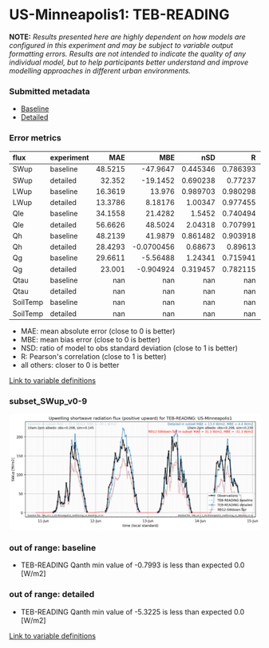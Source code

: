 # US-Minneapolis1: TEB-READING

**NOTE:** *Results presented here are highly dependent on how models are configured in this experiment and may be subject to variable output formatting errors. Results are not intended to indicate the quality of any individual model, but to help participants better understand and improve modelling approaches in different urban environments.*

### Submitted metadata

- [Baseline](TEB-READING_US-Minneapolis1_baseline_attrs.md)
- [Detailed](TEB-READING_US-Minneapolis1_detailed_attrs.md)

### Error metrics

| flux     | experiment   |      MAE |         MBE |        nSD |          R |        5th |      95th |     RMSE |      cRMSE |        AMBE |        1-nSD |         1-R |   nSkewness |   nKurtosis |    Overlap |
|:---------|:-------------|---------:|------------:|-----------:|-----------:|-----------:|----------:|---------:|-----------:|------------:|-------------:|------------:|------------:|------------:|-----------:|
| SWup     | baseline     |  48.5215 | -47.9647    |   0.445346 |   0.786393 |   1.44294  | 172.771   |  83.4855 |   0.70562  |  47.9647    |   0.554655   |   0.213607  |   0.580418  |    1.06899  |   0.209258 |
| SWup     | detailed     |  32.352  | -19.1452    |   0.690238 |   0.77237  |   0.856247 | 100.541   |  64.9094 |   0.640461 |  19.1452    |   0.309763   |   0.22763   |   0.647111  |    1.14679  |   0.10735  |
| LWup     | baseline     |  16.3619 |  13.976     |   0.989703 |   0.980298 |  17.3489   |  10.4259  |  20.0222 |   0.197747 |  13.976     |   0.010298   |   0.0197018 |   0.335779  |    0.566818 |   0.124391 |
| LWup     | detailed     |  13.3786 |   8.18176   |   1.00347  |   0.977455 |   8.05779  |   2.77374 |  17.46   |   0.21274  |   8.18176   |   0.00346866 |   0.0225449 |   0.571364  |    0.681816 |   0.098932 |
| Qle      | baseline     |  34.1558 |  21.4282    |   1.5452   |   0.740494 |   3.88502  | 113.048   |  62.0485 |   1.04844  |  21.4282    |   0.545205   |   0.259506  |   0.264057  |    0.667749 |   0.279555 |
| Qle      | detailed     |  56.6626 |  48.5024    |   2.04318  |   0.707991 |   3.82565  | 184.472   |  96.9032 |   1.51045  |  48.5024    |   1.04318    |   0.292009  |   0.480448  |    0.90792  |   0.343329 |
| Qh       | baseline     |  48.2139 |  41.9879    |   0.861482 |   0.903918 |  57.9131   |  20.6343  |  55.3798 |   0.429805 |  41.9879    |   0.138519   |   0.0960818 |   0.0598492 |    0.469349 |   0.543925 |
| Qh       | detailed     |  28.4293 |  -0.0700456 |   0.68673  |   0.89613  |  37.338    |  42.4186  |  41.2274 |   0.490714 |   0.0700456 |   0.313271   |   0.10387   |   0.168653  |    0.146046 |   0.421883 |
| Qg       | baseline     |  29.6611 |  -5.56488   |   1.24341  |   0.715941 |  20.1785   |   3.04809 |  39.4643 |   0.875018 |   5.56488   |   0.243406   |   0.284059  |   0.541178  |    1.13849  |   0.343922 |
| Qg       | detailed     |  23.001  |  -0.904924  |   0.319457 |   0.782115 |  33.6665   |  77.0332  |  34.6658 |   0.776111 |   0.904924  |   0.680545   |   0.217885  |   0.486198  |    0.958147 |   0.350925 |
| Qtau     | baseline     | nan      | nan         | nan        | nan        | nan        | nan       | nan      | nan        | nan         | nan          | nan         | nan         |  nan        | nan        |
| Qtau     | detailed     | nan      | nan         | nan        | nan        | nan        | nan       | nan      | nan        | nan         | nan          | nan         | nan         |  nan        | nan        |
| SoilTemp | baseline     | nan      | nan         | nan        | nan        | nan        | nan       | nan      | nan        | nan         | nan          | nan         | nan         |  nan        | nan        |
| SoilTemp | detailed     | nan      | nan         | nan        | nan        | nan        | nan       | nan      | nan        | nan         | nan          | nan         | nan         |  nan        | nan        |

 - MAE: mean absolute error (close to 0 is better)
 - MBE: mean bias error (close to 0 is better)
 - NSD: ratio of model to obs standard deviation (close to 1 is better)
 - R: Pearson's correlation (close to 1 is better)
 - all others: closer to 0 is better

[Link to variable definitions](../modelattrs/variable_definitions.md)

### <a name="subset_swup_v0-9"></a>subset_SWup_v0-9
[![TEB-READING_US-Minneapolis1_subset_SWup_v0-9.png](TEB-READING_US-Minneapolis1_subset_SWup_v0-9.png)](TEB-READING_US-Minneapolis1_subset_SWup_v0-9.png)

### out of range: baseline

 - TEB-READING Qanth min value of -0.7993 is less than expected 0.0 [W/m2]

### out of range: detailed

 - TEB-READING Qanth min value of -5.3225 is less than expected 0.0 [W/m2]


[Link to variable definitions](../modelattrs/variable_definitions.md)

